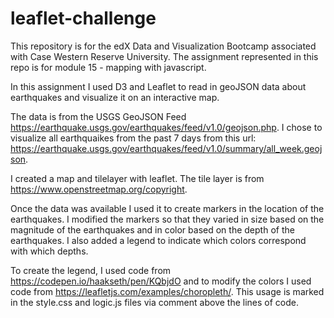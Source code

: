 # leaflet-challenge
This repository is for the edX Data and Visualization Bootcamp associated with Case Western Reserve University. The assignment represented in this repo is for module 15 - mapping with javascript.

In this assignment I used D3 and Leaflet to read in geoJSON data about earthquakes and visualize it on an interactive map. 

The data is from the USGS GeoJSON Feed https://earthquake.usgs.gov/earthquakes/feed/v1.0/geojson.php. I chose to visualize all earthquaikes from the past 7 days from this url: https://earthquake.usgs.gov/earthquakes/feed/v1.0/summary/all_week.geojson. 

I created a map and tilelayer with leaflet. The tile layer is from https://www.openstreetmap.org/copyright.

Once the data was available I used it to create markers in the location of the earthquakes. I modified the markers so that they varied in size based on the magnitude of the earthquakes and in color based on the depth of the earthquakes. I also added a legend to indicate which colors correspond with which depths. 

To create the legend, I used code from https://codepen.io/haakseth/pen/KQbjdO and to modify the colors I used code from https://leafletjs.com/examples/choropleth/. This usage is marked in the style.css and logic.js files via comment above the lines of code.
